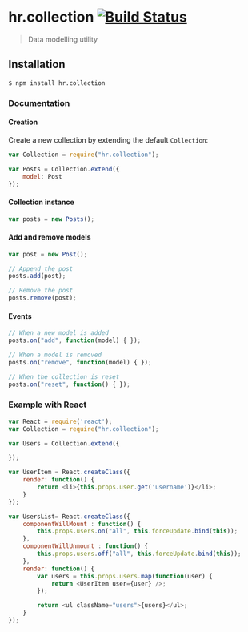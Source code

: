 hr.collection [![Build Status](https://travis-ci.org/HappyRhino/hr.collection.png?branch=master)](https://travis-ci.org/HappyRhino/hr.collection)
=============================

> Data modelling utility

## Installation

```
$ npm install hr.collection
```

### Documentation

#### Creation

Create a new collection by extending the default `Collection`:

```js
var Collection = require("hr.collection");

var Posts = Collection.extend({
    model: Post
});
```

#### Collection instance

```js
var posts = new Posts();
```

#### Add and remove models

```js
var post = new Post();

// Append the post
posts.add(post);

// Remove the post
posts.remove(post);
```

#### Events

```js
// When a new model is added
posts.on("add", function(model) { });

// When a model is removed
posts.on("remove", function(model) { });

// When the collection is reset
posts.on("reset", function() { });
```

### Example with React

```js
var React = require('react');
var Collection = require("hr.collection");

var Users = Collection.extend({

});

var UserItem = React.createClass({
    render: function() {
        return <li>{this.props.user.get('username')}</li>;
    }
});

var UsersList= React.createClass({
    componentWillMount : function() {
        this.props.users.on("all", this.forceUpdate.bind(this));
    },
    componentWillUnmount : function() {
        this.props.users.off("all", this.forceUpdate.bind(this));
    },
    render: function() {
        var users = this.props.users.map(function(user) {
            return <UserItem user={user} />;
        });

        return <ul className="users">{users}</ul>;
    }
});
```
